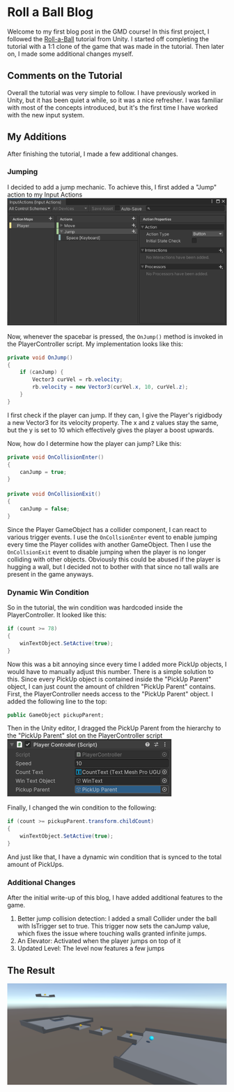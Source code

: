 # Roll a Ball Blog
Welcome to my first blog post in the GMD course! In this first project, I followed the [Roll-a-Ball](https://learn.unity.com/project/roll-a-ball) tutorial from Unity. I started off completing the tutorial with a 1:1 clone of the game that was made in the tutorial. Then later on, I made some additional changes myself.

## Comments on the Tutorial
Overall the tutorial was very simple to follow. I have previously worked in Unity, but it has been quiet a while, so it was a nice refresher. I was familiar with most of the concepts introduced, but it's the first time I have worked with the new input system.

## My Additions
After finishing the tutorial, I made a few additional changes.
### Jumping
I decided to add a jump mechanic. To achieve this, I first added a "Jump" action to my Input Actions
![Unity Input Actions](media/input-actions.png)

Now, whenever the spacebar is pressed, the `OnJump()` method is invoked in the PlayerController script. My implementation looks like this:
```c#
private void OnJump()
{
    if (canJump) {
        Vector3 curVel = rb.velocity;
        rb.velocity = new Vector3(curVel.x, 10, curVel.z);
    }
}
```
I first check if the player can jump. If they can, I give the Player's rigidbody a new Vector3 for its velocity property. The x and z values stay the same, but the y is set to 10 which effectively gives the player a boost upwards.

Now, how do I determine how the player can jump? Like this:
```c#
private void OnCollisionEnter()
{
    canJump = true;
}

private void OnCollisionExit()
{
    canJump = false;
}
```
Since the Player GameObject has a collider component, I can react to various trigger events. I use the `OnCollsionEnter` event to enable jumping every time the Player collides with another GameObject. Then I use the `OnCollsionExit` event to disable jumping when the player is no longer colliding with other objects. Obviously this could be abused if the player is hugging a wall, but I decided not to bother with that since no tall walls are present in the game anyways.

### Dynamic Win Condition
So in the tutorial, the win condition was hardcoded inside the PlayerController. It looked like this:
```c#
if (count >= 78)
{
    winTextObject.SetActive(true);
}
```
Now this was a bit annoying since every time I added more PickUp objects, I would have to manually adjust this number. There is a simple solution to this. Since every PickUp object is contained inside the "PickUp Parent" object, I can just count the amount of children "PickUp Parent" contains. First, the PlayerController needs access to the "PickUp Parent" object. I added the following line to the top:
```c#
public GameObject pickupParent;
```
Then in the Unity editor, I dragged the PickUp Parent from the hierarchy to the "PickUp Parent" slot on the PlayerController script
![PlayerController Dependency Injection](media/PlayerController-dependency-injection.png)

Finally, I changed the win condition to the following:
```c#
if (count >= pickupParent.transform.childCount)
{
    winTextObject.SetActive(true);
}
```
And just like that, I have a dynamic win condition that is synced to the total amount of PickUps.

### Additional Changes
After the initial write-up of this blog, I have added additional features to the game.
1. Better jump collision detection: I added a small Collider under the ball with IsTrigger set to true. This trigger now sets the canJump value, which fixes the issue where touching walls granted infinite jumps.
2. An Elevator: Activated when the player jumps on top of it
3. Updated Level: The level now features a few jumps

## The Result
![Roll a Ball preview](media/roll-a-ball-preview.png)
